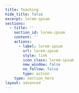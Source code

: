 ```yaml
---
title: Teaching
hide_title: false
excerpt: lorem-ipsum
sections:
  - title: ''
    section_id: lorem-ipsum
    content: ''
    actions:
      - label: lorem-ipsum
        url: lorem-ipsum
        style: link
        icon_class: lorem-ipsum
        new_window: false
        no_follow: false
        type: action
    type: section_hero
layout: advanced
---
```

